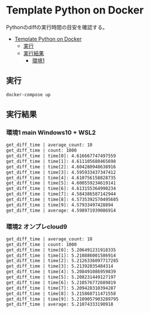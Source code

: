# Template Python on Docker

Pythonのdiffの実行時間の目安を確認する。

- [Template Python on Docker](#template-python-on-docker)
  - [実行](#実行)
  - [実行結果](#実行結果)
    - [環境1](#環境1)

## 実行

``` sh
docker-compose up
```

## 実行結果

### 環境1 main Windows10 + WSL2

``` txt
get_diff_time | average_count: 10
get_diff_time | count: 1000
get_diff_time | time[0]: 4.616667747497559
get_diff_time | time[1]: 4.611105680465698
get_diff_time | time[2]: 4.604280948638916
get_diff_time | time[3]: 4.595933437347412
get_diff_time | time[4]: 4.610756158828735
get_diff_time | time[5]: 4.600559234619141
get_diff_time | time[6]: 4.613155364990234
get_diff_time | time[7]: 4.584386587142944
get_diff_time | time[8]: 4.5735392570495605
get_diff_time | time[9]: 4.57933497428894
get_diff_time | average: 4.598971939086914
```

### 環境2 オンプレcloud9

``` txt
get_diff_time | average_count: 10
get_diff_time | count: 1000
get_diff_time | time[0]: 5.206491231918335
get_diff_time | time[1]: 5.210886001586914
get_diff_time | time[2]: 5.2126336097717285
get_diff_time | time[3]: 5.21392035484314
get_diff_time | time[4]: 5.208491086959839
get_diff_time | time[5]: 5.208231449127197
get_diff_time | time[6]: 5.210576772689819
get_diff_time | time[7]: 5.209428310394287
get_diff_time | time[8]: 5.215868711471558
get_diff_time | time[9]: 5.2109057903289795
get_diff_time | average: 5.21074333190918
```